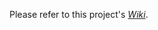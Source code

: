 Please refer to this project's *[Wiki](https://github.com/MetaFluent/doc-streamlens-admin-guide/wiki)*.
